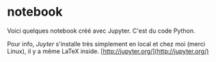# notebook
Voici quelques notebook créé avec Jupyter. C'est du code Python.

Pour info, *Juyter* s'installe très simplement en local et chez moi (merci Linux), il y a même LaTeX inside.
[http://jupyter.org/](http://jupyter.org/)
